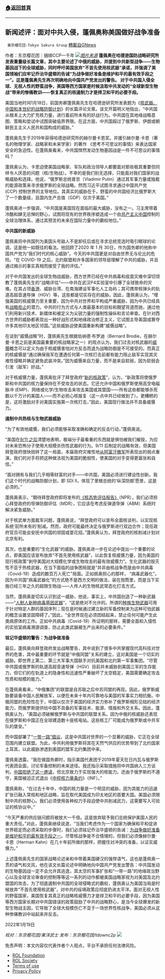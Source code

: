 ###  [:house:返回首頁](https://github.com/ourhimalayas/txt)
---


## 新闻述评：面对中共入侵，蓬佩奥称美国做好战争准备
` 東京櫻花団-Tokyo Sakura Group` [轉載自GNews](https://gnews.org/zh-hans/1881966/)

作者：东京樱花团｜捆绑CCP一千年
![](https://assets.gnews.org/wp-content/uploads/2022/01/pasted-image-0-24.png)[*图片来源*](https://nationalinterest.org/sites/default/files/styles/desktop__1260_/public/main_images/7414115528_a6e0d29fe5_k%20%281%29_0.jpg?itok=mWCrYiq8)
**蓬佩奥在哈德逊国防战略研究所发表重量级长篇文章，其中主要论述了中俄的威胁，并提到中共新型战争——生物基因战下的全球威胁，同时呼吁美国放弃“不首先使用核武器”承诺，并强调了美国领袖们应牢记乔治华盛顿的告诫“为战争做好准备是维护和平的最有效手段之一”。这是蓬佩奥先生再次明确地向中国共产党发出的警告。 对于中共国入侵全球、无视人性的野蛮战争，美国等西方国家是时候汲取中共发动的“全球新型生物战”带来的惨痛教训——恢复真正的核遏制力才是捍卫和平的必要手段。**

美国当地时间1月18日，前国务卿蓬佩奥先生在哈德逊研究所发表题为《[核武器、中国和本世纪的战略防御计划](https://nationalinterest.org/feature/nuclear-weapons-china-and-strategic-defense-initiative-century-199549)》的长篇评论文章。该文开篇明义地指出，“中共国从根本上大力扩充核力量，进行着前所未有的好战行为。中共国在其地缘战略意图、策略和尝试中试图突破临界界限。在这方面，中共国超过了俄罗斯、伊朗或朝鲜民主主义人民共和国构成的威胁。”

蓬佩奥先生于2019年获得哈德逊研究所的赫尔曼卡恩奖。并援引赫尔曼·卡恩（著名的物理学家、战略家和未来学家）的著作 《思考不可思议的事情》来表达国家安全的急迫性。在蓬佩奥看来，中共国悍然发动生物基因战是一件不可思议的事情吗？

蓬佩奥认为，卡恩迫使美国战略家、军队和政治领导人都要面对那些极其重要但同样令人厌恶的问题（核/生物战）。不幸的是我们别无选择，只能面对我们国家的战略威胁和选择。他说，“俄罗斯总统普京（Vladimir Putin）通过其军事力量或独裁的能源政策来寻求俄罗斯的全球战略。然而习近平试图寻求通过中国共产党 (CCP) 控制世界的主导地位。其真实的威胁在于，野蛮的中共国经济比俄罗斯大了一个数量级，且国内生产总值（GDP）仅次于美国。”

蓬佩奥进一步强调，“中共国是美国现在面临的最大威胁，没有之一。习主席带着冷酷和肆无忌惮的野心，试图将现有的世界秩序塑造成一个由[共产主义中国](https://nationalinterest.org/blog/reboot/chinese-communist-party-has-plans-2022-and-beyond-199052)控制的全球治理体系，通过其预言的未来在国际力量中的霸权地位。”

**中共国的新威胁**

蓬佩奥将中共国列为美国头号敌人不是卸任后或在寻求总统竞选时吸引眼球的论调，这是他一如既往的看法。他回顾了2020 年 1 月 30日，作为国务卿的他称中国共产党为“我们时代的核心威胁”。今天的中共国更是对自由世界无与伦比的危险。“在 COVID-19 之后，北约联盟和许多国家的领导层理解了中共的威胁，并且通过揭示的事实真相而接受了我的评估。”

对于中共国发出的全球生物战威胁，西方世界已经在中共病毒和疫苗灾难中深切领教了蓬佩奥先生的“战略评估”——中共在武汉P4实验室中引爆了全球致命的灾难。在其占领[香港](https://nationalinterest.org/blog/buzz/pro-democracy-activists-convicted-hong-kong-197733)、威胁台湾、在南海建设军事化人工岛屿；其可携带核弹头的轨道高超音速导弹（HGV）等，这些都是切实存在的威胁。因此，蓬佩奥认为，“增强美国的核威慑力至关重要，因为中共对世界和平构成严重威胁，因为中共已经具有[战略拒止](https://baike.baidu.com/item/%E6%8B%92%E6%AD%A2%E6%88%98%E7%95%A5/6291325)的潜力。中共的行为方式与人类最基本的目标和期望背道而驰，通过他们利用新兴技术、新媒体和被定义为尖锐力量的强制性操纵和言论审查。在针对西方世界的威胁都表现出一种好战形式和地缘政治修正主义，它试图主导美国或篡夺许多其他印太地区邻国。”这些威胁迫使美国重新构建“威慑战略”。

在谈到“威慑战略”时，蓬佩奥先生根据伯纳德·布罗迪（Bernard Brodie，在赫尔曼·卡恩之前是美国最重要的核战略家之一）的观点认为，我们过去对核武器的[威慑](https://nationalinterest.org/feature/america-getting-%E2%80%98compellence%E2%80%99-wrong-ukraine-199245)概念可以定义为由于核威慑害怕对方反击而退为战略防御是不可接受的。而真正的核威慑是“通过确保我军在遭遇任何第一次核打击前都有能力阻止敌军实现其灾难性侵略并确定避免武装冲突。”因为威慑来自力量，而不是来自软弱，因为软弱会引发（敌军）好战。”

对于核威慑力量，蓬佩奥批评了拜登政府“[新的核政策](https://nationalinterest.org/feature/biden-should-not-embrace-new-nuclear-policies-198588)”，认为，“新政策将使俄罗斯和中共国的核力量保持在不受攻击的状态。它还允许中国和俄罗斯使用高空电磁脉冲 (EMP)、网络或化学/生物攻击来攻击美国或其盟国——所有这些都能够杀死数以千万计的美国人——而不必担心核报复（这一点中共已经做到了）。更糟糕的是，这将激励对手对美国实施第一次核打击，”因此，美国现行做法并不具备威慑力。

**遏制中共热核与生物武器威胁**

“为了有效地威慑，我们必须能够采取准确和确定的反击行动，”蓬佩奥说。

“美国在[9/11 之后](https://nationalinterest.org/feature/twenty-years-after-how-terrorism-and-world-have-changed-911-193444)清楚地表明，极端分子最看重的东西就是惧怕被我们摧毁，为应对未来恐怖分子使用大规模杀伤性武器的行为。9/11 后制定的战略有效，但美国拜登政府很快扭转了这一局面，本届政府灾难性地[从阿富汗撤军](https://nationalinterest.org/feature/letting-go-afghanistan-presidents-biden-and-trump-were-right-198737)所表现出的弱点重演，我们的对手将把这种做法视为美国的脆弱性，使美国的对手变得更嚣张和自信。”

“面对拥有与我们几乎相等财富的对手——中共国，美国必须进行建设性创新。我们这个时代的战略防御计划，即 SDI II，体现了里根总统的‘纵深防御’愿景，这是必须的。”

蓬佩奥表示，“期待拜登政府即将发布的[《核态势评估报告》](https://nationalinterest.org/feature/symposium-joe-biden%E2%80%99s-nuclear-posture-review-195059)（NPR），我们必须担心拜登政府的导弹防御评估（MDR），它应该在考虑反弹道导弹（ABM）系统时解决紧急威胁。”

对于核武单方面裁军问题，蓬佩奥说，“拜登政府可以宣布全面核谈判，以实现核系统‘前所未有的’削减。然而，政府可能最终决定与俄罗斯进行双边合作；现任政府官员可能会安抚中共国的顽固或耍花招。”蓬佩奥认为，拜登政府的核削减计划对北京有利。

其次，也是重要的“生化武器”的威胁。蓬佩奥进一步在论述中提出一个重要的论点，即美国应该宣布放弃“不首先使用核武器”，以此恢复核威慑力量，因为美国的现行核政策“剥夺美国对大规模化学或生物攻击的最有效威慑力”。生化武器的毁灭性不亚于热核武器，在当下面临的战争困局就是“并非由核战争而是由中共病毒（Covid-19）造成的数百万人死亡”局面。正如佩奥担心的那样， “病毒武器化”。因为中共国“病毒武器化”的方式绝不是西方文明的做法，装在炮筒里，而是当下实施已经三年之久的超限生物战——人传人的生物核武常态化打击方式。

当然，蓬佩奥是切实认识到这一威胁，他说，事实上，中共国创造了一种新武器——“[人制人新种病毒基因武器](https://gnews.org/zh-hans/1442393/)”，“这是绝对不允许的。所谓的[种族生物武器](https://zh.wikipedia.org/wiki/%E7%94%9F%E7%89%A9%E6%AD%A6%E5%99%A8)可用于针对特定人群的基因序列；现在是时候通过建立新的军备控制来为这种可怕武器的概念设置坚固障碍了。”因此，“全世界现在必须团结起来，禁止任何可能产生此类病原体的工作。正如中共病毒（Covid-19）所证明的那样，需要全面和入侵性的实验室病毒溯源调查，防止此类武器被生产出来的必要条件。”

**铭记华盛顿的警告：为战争做准备**

最后，蓬佩奥向拜登政府发出战略警告，其中说到了很多中共掌握现代高科技对世界的危害，其中最重要的环节就是“中俄同盟”关系的建立，这对美国是一个切实的威胁。即世界上第二、第三大军事大国联手对抗美国和北约第一军事集团。“尽管中共国或俄罗斯的轨道高超音速导弹（HGV）目前并未威胁到美国三军的生存能力，但它们的在轨道上的隐身性和迅速性严重破坏了太空稳定，美国需要确定攻击性质和规模的能力。”

在蓬佩奥看来，“中俄集团”的联盟是自苏联之后中苏同盟的再现。因此，俄罗斯威胁要装备中国人民解放军，以便在未来十年内可靠地与美国的军事实力相抗衡。中俄同盟的危险性在于，中国以仅次于美国的经济实力弥补了俄罗斯相形见绌的经济能力，而俄罗斯提供给中国不具备的军事技术、能源、情报和外交关系。因此，蓬佩奥认为，“美国必须破解俄罗斯与中共国的联盟关系。因为中俄的核威胁还表现在俄罗斯和中国正在全球建造数十座核电站。这些核工厂可能成为俄罗斯或中共军队的堡垒。”

而中国部署了“[一带一路”倡议](https://nationalinterest.org/feature/transatlantic-strategy-check-china%E2%80%99s-belt-and-road-initiative-198453)，这是中共国对世界的一个显著的威胁，它正在全球范围内建立联盟。为此，中共利用俄罗斯将其在天然气供应的优势带到了北约国家土耳其，以此威胁渗透到美国的盟军北约集团中来。

蓬佩奥透露，“我在做国务卿时，指示美国代表团于2019年夏天在日内瓦与俄罗斯代表团会面，讨论军备控制的未来途径。我还指示采取措施将中共国纳入三方谈判，[中国拒绝了这一邀请](https://www.dw.com/zh/%E4%B8%AD%E5%9B%BD%E6%8B%92%E7%BB%9D%E5%8F%82%E5%8A%A0%E7%BE%8E%E4%BF%84%E6%A0%B8%E8%A3%81%E5%86%9B%E8%B0%88%E5%88%A4/a-53760162)，但北京致力于实现强大的核能力。还由于俄罗斯的不遵守，美国被迫正式退出《[中程核力量条约](https://news.un.org/zh/story/2019/08/1039641)》（INF）。”

蓬佩奥称，“在过去十年中，中国的核力量是一个明显的威胁，因为其能力的迅速扩张已融入常规和地区战略，旨在取代美国成为印太地区的首要大国。美国必须限制中共的核野心。我们必须使用各种权力手段迫使中共削减武力，这需要写入可验证的核协议中。”

“今天严重的供应链问题将被放大一千倍。这是放弃赋予我们总统保护美国人民的重大责任。”对此，蓬佩奥继续说道，“当我们考虑作为一个国家为确保和平和促进世界稳定而必须采取的步骤时，我们必须铭记乔治华盛顿的告诫：[为战争做好准备是维护和平的最有效手段之一](https://nationalinterest.org/feature/nuclear-weapons-china-and-strategic-defense-initiative-century-199549)。尽管核战争是不合情理的，但我们必须像赫尔曼·卡恩（Herman Kahn）在几十年前所做的那样，把握住对冲突的准备，以证实威慑力。”

上述蓬佩奥先生的国家战略论述亲和中带着美国硬汉的强悍语气，这也是蓬佩奥一贯的语气和文风，他在该文长篇论述中明确地向中国共产党发出警告：中共国发动的生物基因战一定不会允许其逃逸，其太空的军事扩张和“一带一路”的地缘政治野心以及全球言论审查的控制等等这一系列的动作都被美国战略家视为对美国及北约盟国的攻击，为了彻底遏制中共国的全球侵略式的霸权，蓬佩奥认为美国当局是时候放弃“不首先使用核武器”，对中共的绥靖政策应彻底扔进太平洋。面对无视人性的野蛮国家，美国恢复其真正的战略核威慑力才是捍卫和平的必要手段，因为美国等西方国家长期对中共国错误的政策鼓励了中共的战略野心，是当今全球爆发的新型生物战主因，它导致了全球大规模伤亡不亚于一场世界性核战争，美国必须从这种惨痛教训中站起来并反击。

2022年1月19日

*校对：东京樱花团/東洋武士*
*发布：东京樱花团/tdownc2p*
![](https://assets.gnews.org/wp-content/uploads/2021/12/yht.jpg)
 

免责声明：本文内容仅代表作者个人观点，平台不承担任何法律风险。

- [ROL Foundation](https://rolfoundation.org/)
- [ROL Society](https://rolsociety.org/)
- [Terms of use](https://gnews.org/terms-of-use-3/)
- [Privacy Policy](https://gnews.org/privacy-policy/)
